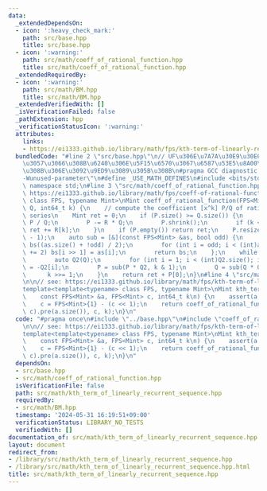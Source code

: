 ```yaml
---
data:
  _extendedDependsOn:
  - icon: ':heavy_check_mark:'
    path: src/base.hpp
    title: src/base.hpp
  - icon: ':warning:'
    path: src/math/coeff_of_rational_function.hpp
    title: src/math/coeff_of_rational_function.hpp
  _extendedRequiredBy:
  - icon: ':warning:'
    path: src/math/BM.hpp
    title: src/math/BM.hpp
  _extendedVerifiedWith: []
  _isVerificationFailed: false
  _pathExtension: hpp
  _verificationStatusIcon: ':warning:'
  attributes:
    links:
    - https://ei1333.github.io/library/math/fps/kth-term-of-linearly-recurrent-sequence.hpp
  bundledCode: "#line 2 \"src/base.hpp\"\n// UF\u306E\u7A7A\u30E9\u30E0\u30C0\u6E21\
    \u3057\u3066\u308B\u6240\u306E\u5F15\u6570\u3067\u6587\u53E5\u8A00\u308F\u308C\
    \u308B\u306E\u3092\u9ED9\u3089\u305B\u308B\n#pragma GCC diagnostic ignored \"\
    -Wunused-parameter\"\n#define _USE_MATH_DEFINES\n#include <bits/stdc++.h>\nusing\
    \ namespace std;\n#line 3 \"src/math/coeff_of_rational_function.hpp\"\n\n// see:\
    \ https://ei1333.github.io/library/math/fps/coeff-of-rational-function.hpp\ntemplate<template<typename>\
    \ class FPS, typename Mint>\nMint coeff_of_rational_function(FPS<Mint> P, FPS<Mint>\
    \ Q, int64_t k) {\n    // compute the coefficient [x^k] P/Q of rational power\
    \ series\n    Mint ret = 0;\n    if (P.size() >= Q.size()) {\n        auto R =\
    \ P / Q;\n        P -= R * Q;\n        P.shrink();\n        if (k < (int)R.size())\
    \ ret += R[k];\n    }\n    if (P.empty()) return ret;\n    P.resize((int)Q.size()\
    \ - 1);\n    auto sub = [&](const FPS<Mint> &as, bool odd) {\n        FPS<Mint>\
    \ bs((as.size() + !odd) / 2);\n        for (int i = odd; i < (int)as.size(); i\
    \ += 2) bs[i >> 1] = as[i];\n        return bs;\n    };\n    while (k > 0) {\n\
    \        auto Q2(Q);\n        for (int i = 1; i < (int)Q2.size(); i += 2) Q2[i]\
    \ = -Q2[i];\n        P = sub(P * Q2, k & 1);\n        Q = sub(Q * Q2, 0);\n  \
    \      k >>= 1;\n    }\n    return ret + P[0];\n}\n#line 4 \"src/math/kth_term_of_linearly_recurrent_sequence.hpp\"\
    \n\n// see: https://ei1333.github.io/library/math/fps/kth-term-of-linearly-recurrent-sequence.hpp\n\
    template<template<typename> class FPS, typename Mint>\nMint kth_term_of_linearly_recurrent_sequence(\n\
    \    const FPS<Mint> &a, FPS<Mint> c, int64_t k\n) {\n    assert(a.size() == c.size());\n\
    \    c = FPS<Mint>{1} - (c << 1);\n    return coeff_of_rational_function((a *\
    \ c).pre(a.size()), c, k);\n}\n"
  code: "#pragma once\n#include \"../base.hpp\"\n#include \"coeff_of_rational_function.hpp\"\
    \n\n// see: https://ei1333.github.io/library/math/fps/kth-term-of-linearly-recurrent-sequence.hpp\n\
    template<template<typename> class FPS, typename Mint>\nMint kth_term_of_linearly_recurrent_sequence(\n\
    \    const FPS<Mint> &a, FPS<Mint> c, int64_t k\n) {\n    assert(a.size() == c.size());\n\
    \    c = FPS<Mint>{1} - (c << 1);\n    return coeff_of_rational_function((a *\
    \ c).pre(a.size()), c, k);\n}\n"
  dependsOn:
  - src/base.hpp
  - src/math/coeff_of_rational_function.hpp
  isVerificationFile: false
  path: src/math/kth_term_of_linearly_recurrent_sequence.hpp
  requiredBy:
  - src/math/BM.hpp
  timestamp: '2024-05-31 16:19:51+09:00'
  verificationStatus: LIBRARY_NO_TESTS
  verifiedWith: []
documentation_of: src/math/kth_term_of_linearly_recurrent_sequence.hpp
layout: document
redirect_from:
- /library/src/math/kth_term_of_linearly_recurrent_sequence.hpp
- /library/src/math/kth_term_of_linearly_recurrent_sequence.hpp.html
title: src/math/kth_term_of_linearly_recurrent_sequence.hpp
---
```

